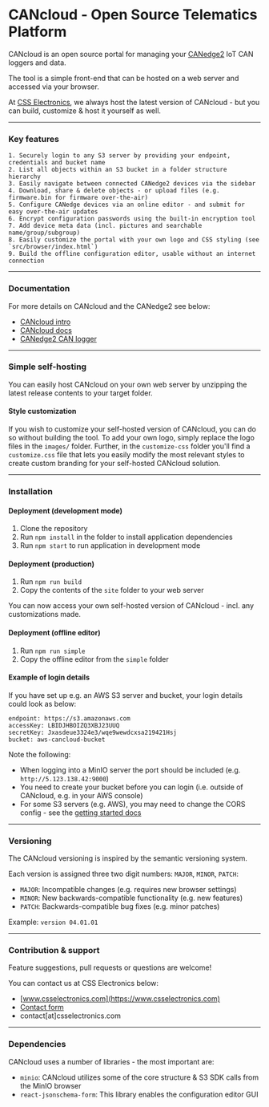# CANcloud - Open Source Telematics Platform

CANcloud is an open source portal for managing your [CANedge2](https://www.csselectronics.com/screen/product/can-lin-logger-wifi-canedge2/language/en) IoT CAN loggers and data. 

The tool is a simple front-end that can be hosted on a web server and accessed via your browser. 

At [CSS Electronics](https://www.csselectronics.com/screen/overview), we always host the latest version of CANcloud - but you can build, customize & host it yourself as well.

---

### Key features 

```
1. Securely login to any S3 server by providing your endpoint, credentials and bucket name
2. List all objects within an S3 bucket in a folder structure hierarchy
3. Easily navigate between connected CANedge2 devices via the sidebar
4. Download, share & delete objects - or upload files (e.g. firmware.bin for firmware over-the-air)
5. Configure CANedge devices via an online editor - and submit for easy over-the-air updates
6. Encrypt configuration passwords using the built-in encryption tool
7. Add device meta data (incl. pictures and searchable name/group/subgroup)
8. Easily customize the portal with your own logo and CSS styling (see `src/browser/index.html`)
9. Build the offline configuration editor, usable without an internet connection

```
---

### Documentation

For more details on CANcloud and the CANedge2 see below:  
- [CANcloud intro](https://www.csselectronics.com/screen/page/cancloud-telematics-platform/language/en)  
- [CANcloud docs](https://canlogger.csselectronics.com/canedge-getting-started/transfer-data/server-tools/cancloud-intro)  
- [CANedge2 CAN logger](https://www.csselectronics.com/screen/product/can-lin-logger-wifi-canedge2/language/en)  

---
### Simple self-hosting
You can easily host CANcloud on your own web server by unzipping the latest release contents to your target folder. 

#### Style customization 
If you wish to customize your self-hosted version of CANcloud, you can do so without building the tool. To add your own logo, simply replace the logo files in the `images/` folder. Further, in the `customize-css` folder you'll find a `customize.css` file that lets you easily modify the most relevant styles to create custom branding for your self-hosted CANcloud solution.

---

### Installation

#### Deployment (development mode)

1. Clone the repository
2. Run `npm install` in the folder to install application dependencies
3. Run `npm start` to run application in development mode

#### Deployment (production) 

1. Run `npm run build`
2. Copy the contents of the `site` folder to your web server 

You can now access your own self-hosted version of CANcloud - incl. any customizations made. 

#### Deployment (offline editor) 

1. Run `npm run simple`
2. Copy the offline editor from the `simple` folder 

#### Example of login details 
If you have set up e.g. an AWS S3 server and bucket, your login details could look as below:

```
endpoint: https://s3.amazonaws.com
accessKey: LBIDJHBOIZQ3XBJ23UUQ
secretKey: Jxasdeue3324e3/wqe9wewdcxsa219421Hsj
bucket: aws-cancloud-bucket
```

Note the following:  
- When logging into a MinIO server the port should be included (e.g. `http://5.123.138.42:9000`)  
- You need to create your bucket before you can login (i.e. outside of CANcloud, e.g. in your AWS console)  
- For some S3 servers (e.g. AWS), you may need to change the CORS config - see the [getting started docs](https://canlogger.csselectronics.com/canedge-getting-started/transfer-data/s3-server/)  

---
### Versioning
The CANcloud versioning is inspired by the semantic versioning system.

Each version is assigned three two digit numbers: `MAJOR`, `MINOR`, `PATCH`:

- `MAJOR`: Incompatible changes (e.g. requires new browser settings)
- `MINOR`: New backwards-compatible functionality (e.g. new features)
- `PATCH`: Backwards-compatible bug fixes (e.g. minor patches)

Example: `version 04.01.01`

---
### Contribution & support 
Feature suggestions, pull requests or questions are welcome!

You can contact us at CSS Electronics below:  
- [www.csselectronics.com](https://www.csselectronics.com)  
- [Contact form](https://www.csselectronics.com/screen/page/can-bus-logger-contact)  
- contact[at]csselectronics.com  


---
### Dependencies
CANcloud uses a number of libraries - the most important are:  
- `minio`: CANcloud utilizes some of the core structure & S3 SDK calls from the MinIO browser  
- `react-jsonschema-form`: This library enables the configuration editor GUI  

